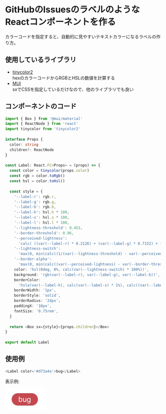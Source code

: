 # GitHubのIssuesのラベルのようなReactコンポーネントを作る

カラーコードを指定すると、自動的に見やすいテキストカラーになるラベルの作り方。

## 使用しているライブラリ

- [tinycolor2](https://bgrins.github.io/TinyColor/)  
  hexのカラーコードからRGBとHSLの数値を計算する
- [MUI](https://mui.com/)  
  sxでCSSを指定しているだけなので、他のライブラリでも良い

## コンポーネントのコード

```typescript
import { Box } from '@mui/material'
import { ReactNode } from 'react'
import tinycolor from 'tinycolor2'

interface Props {
  color: string
  children?: ReactNode
}

const Label: React.FC<Props> = (props) => {
  const color = tinycolor(props.color)
  const rgb = color.toRgb()
  const hsl = color.toHsl()

  const style = {
    '--label-r': rgb.r,
    '--label-g': rgb.g,
    '--label-b': rgb.b,
    '--label-h': hsl.h * 100,
    '--label-s': hsl.s * 100,
    '--label-l': hsl.l * 100,
    '--lightness-threshold': 0.453,
    '--border-threshold': 0.96,
    '--perceived-lightness':
      'calc( ((var(--label-r) * 0.2126) + (var(--label-g) * 0.7152) + (var(--label-b) * 0.0722)) / 255 )',
    '--lightness-switch':
      'max(0, min(calc((1/(var(--lightness-threshold) - var(--perceived-lightness)))), 1))',
    '--border-alpha':
      'max(0, min(calc((var(--perceived-lightness) - var(--border-threshold)) * 100), 1))',
    color: 'hsl(0deg, 0%, calc(var(--lightness-switch) * 100%))',
    background: 'rgb(var(--label-r), var(--label-g), var(--label-b))',
    borderColor:
      'hsla(var(--label-h), calc(var(--label-s) * 1%), calc((var(--label-l) - 25) * 1%), var(--border-alpha))',
    borderWidth: '1px',
    borderStyle: 'solid',
    borderRadius: '24px',
    paddingX: '10px',
    fontSize: '0.75rem',
  }

  return <Box sx={style}>{props.children}</Box>
}

export default Label
```

## 使用例

```typescript
<Label color='#d73a4a'>bug</Label>
```

表示例:

![](GitHub%E3%81%AEIssues%E3%81%AE%E3%83%A9%E3%83%99%E3%83%AB%E3%81%AE%E3%82%88%E3%81%86%E3%81%AAReact%E3%82%B3%E3%83%B3%E3%83%9D%E3%83%BC%E3%83%8D%E3%83%B3%E3%83%88%E3%82%92%E4%BD%9C%E3%82%8B01.jpg)
